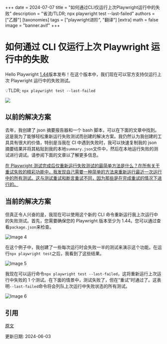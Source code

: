 +++
date = 2024-07-07
title = "如何通过CLI仅运行上次Playwright运行中的失败"
description = "省流/TLDR; npx playwright test --last-failed"
authors = ["乙醇"]
[taxonomies]
tags = ["playwright进阶", "翻译"]
[extra]
math = false
image = "banner.avif"
+++

# 如何通过 CLI 仅运行上次 Playwright 运行中的失败

Hello Playwright [1.44](https://playwright.dev/docs/release-notes#version-144)版本发布！在这个版本中，我们现在可以官方支持仅运行上次 Playwright 运行中的失败测试。

💡TLDR; `npx playwright test --last-failed`

<div class="w-full md:w-1/3 mx-auto">
<img src="https://playwrightsolutions.com/content/images/2024/06/happy.gif" />
</div>

## 以前的解决方案

去年，我创建了 json 摘要报告器和一个 bash 脚本，可以在下面的文章中找到。这是我为了能够轻松重新运行失败测试而创建的解决方案。我仍然认为我创建的工具具有很大的价值，特别是当我在 CI 中遇到失败时，我可以快速复制我的 json 摘要结果并将其粘贴到我的本地`summary.json`文件中，然后在本地运行失败的测试进行调试。请参阅下面的文章以了解更多信息。

[在 Playwright 测试完成后仅重新运行失败测试的最简单方法是什么？在所有关于重试失败的精彩功能中，我发现自己需要一种简单的方法来重新运行最近一次运行中的所有测试。这与测试重试和断言重试不同，因为那些是在完成重试的情况下进行的。](https://playwrightsolutions.com/whats-the-easiest-way-to-only-re-run-failures-after-the-playwright-test-is-finished/)

## 当前的解决方案

但真正令人兴奋的是，我现在可以使用这个新的 CLI 命令重新运行我上次运行中的失败测试。首先，您需要确保您的 Playwright 版本至少为 1.44。您可以通过查看`package.json`来检查。

![Image 4](https://playwrightsolutions.com/content/images/2024/06/image-1.png)

在这个例子中，我创建了一些每次运行时会失败一半的测试来演示这个功能。在运行`npx playwright test`之后，我看到了这些结果。

![Image 5](https://playwrightsolutions.com/content/images/2024/06/image-4.png)

我现在可以运行命令`npx playwright test --last-failed`，这将重新运行上次运行中失败的 1 个测试。在下面的情景中，测试失败了，但在“重试”时通过了。这表明`--last-failed`命令将会列队上次运行中失败状态的所有测试。

![Image 6](https://playwrightsolutions.com/content/images/2024/06/image-5.png)

## 引用

[原文](https://playwrightsolutions.com/how-to-run-failures-only-from-the-last-playwright-run/)

更新日期: 2024-06-03

